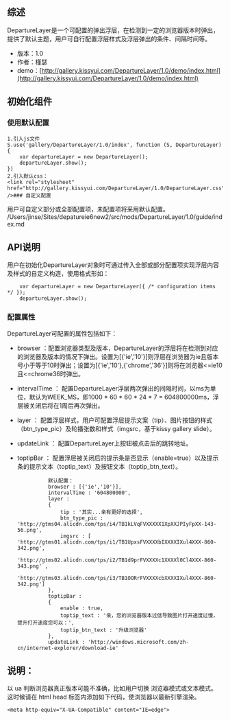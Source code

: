 ## 综述

DepartureLayer是一个可配置的弹出浮层，在检测到一定的浏览器版本时弹出，提供了默认主题，用户可自行配置浮层样式及浮层弹出的条件、间隔时间等。

* 版本：1.0
* 作者：槿瑟
* demo：[http://gallery.kissyui.com/DepartureLayer/1.0/demo/index.html](http://gallery.kissyui.com/DepartureLayer/1.0/demo/index.html)

## 初始化组件
### 使用默认配置
		
    1.引入js文件
    S.use('gallery/DepartureLayer/1.0/index', function (S, DepartureLayer) {
        var departureLayer = new DepartureLayer();
        departureLayer.show();
    })
    2.引入默认css：
    <link rel="stylesheet" href="http://gallery.kissyui.com/DepartureLayer/1.0/DepartureLayer.css" />### 自定义配置
用户可自定义部分或全部配置项，未配置项将采用默认配置。
/Users/jinse/Sites/depatureie6new2/src/mods/DepartureLayer/1.0/guide/index.md
## API说明
用户在初始化DepartureLayer对象时可通过传入全部或部分配置项实现浮层内容及样式的自定义构造，使用格式形如：
		
		var departureLayer = new DepartureLayer({ /* configuration items */ });
        departureLayer.show();

### 配置属性
DepartureLayer可配置的属性包括如下：

* browser ：配置浏览器类型及版本，DepartureLayer的浮层将在检测到对应的浏览器及版本的情况下弹出。设置为[{'ie','10'}]则浮层在浏览器为ie且版本号小于等于10时弹出；设置为[{'ie','10'},{'chrome','36'}]则将在浏览器<=ie10且<=chrome36时弹出。
* intervalTime ： 配置DepartureLayer浮层两次弹出的间隔时间，以ms为单位，默认为WEEK_MS，即1000 * 60 * 60 * 24 * 7 = 604800000ms，浮层被关闭后将在1周后再次弹出。
* layer ： 配置浮层样式，用户可配置浮层提示文案（tip）、图片按钮的样式（btn_type_pic）及轮播张数和样式（imgsrc，基于kissy gallery slide）。
* updateLink ： 配置DepartureLayer上按钮被点击后的跳转地址。
* toptipBar ： 配置浮层被关闭后的提示条是否显示（enable=true）以及提示条的提示文本（toptip_text）及按钮文本（toptip_btn_text）。

 
                默认配置：
                browser : [{'ie','10'}], 
                intervalTime : '604800000',     
                layer : 
                {
                    tip : '其实...亲有更好的选择',
                    btn_type_pic : 'http://gtms04.alicdn.com/tps/i4/TB1kLVqFVXXXXX1XpXXJPIyFpXX-143-56.png',
                    imgsrc : [ 'http://gtms01.alicdn.com/tps/i1/TB1UpxsFVXXXXbIXXXXIXul4XXX-860-342.png',
                               'http://gtms02.alicdn.com/tps/i2/TB1d9prFVXXXXc1XXXXl0Cl4XXX-860-343.png' ,
                               'http://gtms03.alicdn.com/tps/i3/TB1OORrFVXXXXcbXXXXIXul4XXX-860-342.png']
                },
                toptipBar : 
                {
                    enable : true,
                    toptip_text : '亲，您的浏览器版本过低导致图片打开速度过慢，提升打开速度您可以：',
                    toptip_btn_text : '升级浏览器'
                },
                updateLink : 'http://windows.microsoft.com/zh-cn/internet-explorer/download-ie' ‘
                
## 说明：
以 ua 判断浏览器真正版本可能不准确，比如用户切换 浏览器模式或文本模式。 这时候请在 html head 标签内添加如下代码，使浏览器以最新引擎渲染。

	<meta http-equiv="X-UA-Compatible" content="IE=edge">